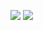 ![](https://github-readme-stats.vercel.app/api/top-langs?username=shikesyake)
![](https://github-readme-stats.vercel.app/api/top-langs?username=shikesyake&show_icons=true&locale=en&layout=compact)
